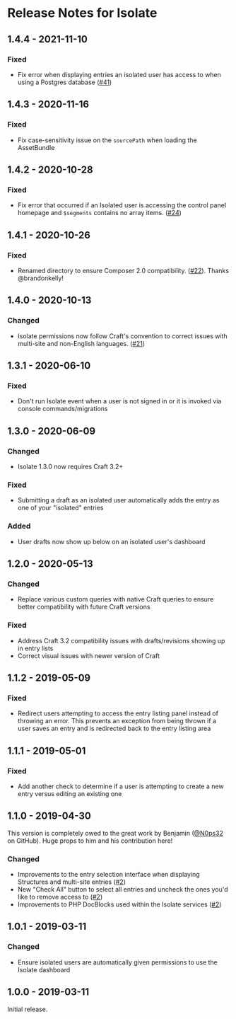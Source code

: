 # Release Notes for Isolate

## 1.4.4 - 2021-11-10

### Fixed
- Fix error when displaying entries an isolated user has access to when using a Postgres database ([#41](https://github.com/trendyminds/isolate/pull/41))

## 1.4.3 - 2020-11-16

### Fixed
- Fix case-sensitivity issue on the `sourcePath` when loading the AssetBundle

## 1.4.2 - 2020-10-28

### Fixed
- Fix error that occurred if an Isolated user is accessing the control panel homepage and `$segments` contains no array items. ([#24](https://github.com/trendyminds/isolate/pull/24))

## 1.4.1 - 2020-10-26

### Fixed
- Renamed directory to ensure Composer 2.0 compatibility. ([#22](https://github.com/trendyminds/isolate/pull/22)). Thanks @brandonkelly!

## 1.4.0 - 2020-10-13

### Changed
- Isolate permissions now follow Craft's convention to correct issues with multi-site and non-English languages. ([#21](https://github.com/trendyminds/isolate/pull/21))

## 1.3.1 - 2020-06-10

### Fixed
- Don't run Isolate event when a user is not signed in or it is invoked via console commands/migrations

## 1.3.0 - 2020-06-09

### Changed
- Isolate 1.3.0 now requires Craft 3.2+

### Fixed
- Submitting a draft as an isolated user automatically adds the entry as one of your "isolated" entries

### Added
- User drafts now show up below on an isolated user's dashboard

## 1.2.0 - 2020-05-13

### Changed
- Replace various custom queries with native Craft queries to ensure better compatibility with future Craft versions

### Fixed
- Address Craft 3.2 compatibility issues with drafts/revisions showing up in entry lists
- Correct visual issues with newer version of Craft

## 1.1.2 - 2019-05-09

### Fixed
- Redirect users attempting to access the entry listing panel instead of throwing an error. This prevents an exception from being thrown if a user saves an entry and is redirected back to the entry listing area

## 1.1.1 - 2019-05-01

### Fixed
- Add another check to determine if a user is attempting to create a new entry versus editing an existing one

## 1.1.0 - 2019-04-30

This version is completely owed to the great work by Benjamin ([@N0ps32](https://github.com/N0ps32) on GitHub). Huge props to him and his contribution here!

### Changed
- Improvements to the entry selection interface when displaying Structures and multi-site entries ([#2](https://github.com/trendyminds/isolate/pull/2/files))
- New "Check All" button to select all entries and uncheck the ones you'd like to remove access to ([#2](https://github.com/trendyminds/isolate/pull/2/files))
- Improvements to PHP DocBlocks used within the Isolate services ([#2](https://github.com/trendyminds/isolate/pull/2/files))

## 1.0.1 - 2019-03-11

### Changed
- Ensure isolated users are automatically given permissions to use the Isolate dashboard

## 1.0.0 - 2019-03-11

Initial release.
